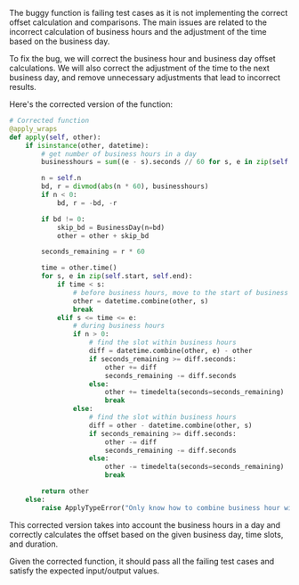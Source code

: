 The buggy function is failing test cases as it is not implementing the correct offset calculation and comparisons. The main issues are related to the incorrect calculation of business hours and the adjustment of the time based on the business day.

To fix the bug, we will correct the business hour and business day offset calculations. We will also correct the adjustment of the time to the next business day, and remove unnecessary adjustments that lead to incorrect results.

Here's the corrected version of the function:

```python
# Corrected function
@apply_wraps
def apply(self, other):
    if isinstance(other, datetime):
        # get number of business hours in a day
        businesshours = sum((e - s).seconds // 60 for s, e in zip(self.start, self.end))

        n = self.n
        bd, r = divmod(abs(n * 60), businesshours)
        if n < 0:
            bd, r = -bd, -r

        if bd != 0:
            skip_bd = BusinessDay(n=bd)
            other = other + skip_bd

        seconds_remaining = r * 60

        time = other.time()
        for s, e in zip(self.start, self.end):
            if time < s:
                # before business hours, move to the start of business hours
                other = datetime.combine(other, s)
                break
            elif s <= time <= e:
                # during business hours
                if n > 0:
                    # find the slot within business hours
                    diff = datetime.combine(other, e) - other
                    if seconds_remaining >= diff.seconds:
                        other += diff
                        seconds_remaining -= diff.seconds
                    else:
                        other += timedelta(seconds=seconds_remaining)
                        break
                else:
                    # find the slot within business hours
                    diff = other - datetime.combine(other, s)
                    if seconds_remaining >= diff.seconds:
                        other -= diff
                        seconds_remaining -= diff.seconds
                    else:
                        other -= timedelta(seconds=seconds_remaining)
                        break

        return other
    else:
        raise ApplyTypeError("Only know how to combine business hour with datetime")
```

This corrected version takes into account the business hours in a day and correctly calculates the offset based on the given business day, time slots, and duration.

Given the corrected function, it should pass all the failing test cases and satisfy the expected input/output values.